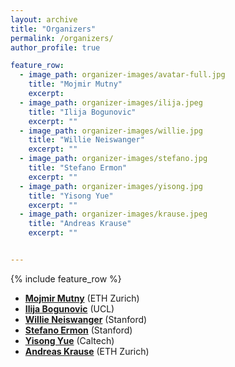 ```yaml
---
layout: archive
title: "Organizers"
permalink: /organizers/
author_profile: true

feature_row:
  - image_path: organizer-images/avatar-full.jpg
    title: "Mojmir Mutny"
    excerpt:
  - image_path: organizer-images/ilija.jpeg
    title: "Ilija Bogunovic"
    excerpt: ""
  - image_path: organizer-images/willie.jpg
    title: "Willie Neiswanger"
    excerpt: ""
  - image_path: organizer-images/stefano.jpg
    title: "Stefano Ermon"
    excerpt: ""
  - image_path: organizer-images/yisong.jpg
    title: "Yisong Yue"
    excerpt: ""
  - image_path: organizer-images/krause.jpeg
    title: "Andreas Krause"
    excerpt: ""


---
```



{% include feature_row %}


* **[Mojmir Mutny](https://mojmirmutny.github.io)** (ETH Zurich)
* **[Ilija Bogunovic](https://ilijabogunovic.com)** (UCL)
* **[Willie Neiswanger](https://www.cs.cmu.edu/~wdn/)** (Stanford)
* **[Stefano Ermon](https://cs.stanford.edu/~ermon/)** (Stanford)
* **[Yisong Yue](http://www.yisongyue.com/)** (Caltech)
* **[Andreas Krause](https://las.inf.ethz.ch/krausea)** (ETH Zurich)
